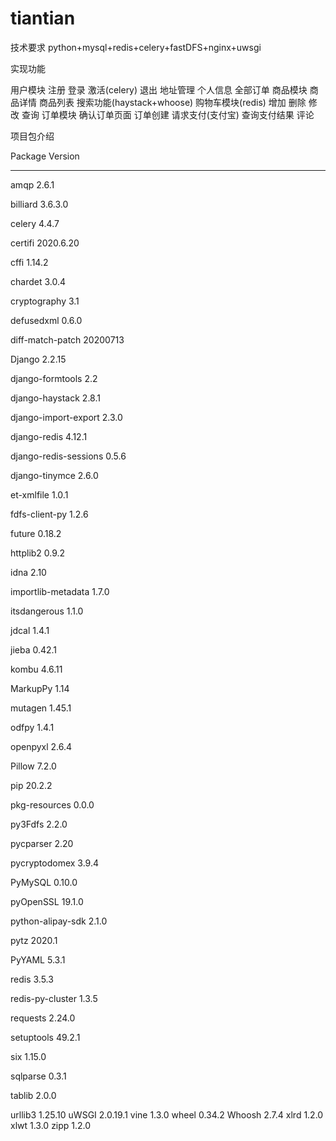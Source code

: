 # tiantian
技术要求
python+mysql+redis+celery+fastDFS+nginx+uwsgi

实现功能

用户模块
    注册
    登录
    激活(celery)
    退出
    地址管理
    个人信息
    全部订单
商品模块
    商品详情
    商品列表
    搜索功能(haystack+whoose)
购物车模块(redis)
    增加
    删除
    修改
    查询
订单模块
    确认订单页面
    订单创建
    请求支付(支付宝)
    查询支付结果
评论

项目包介绍

Package               Version
--------------------- ---------
amqp                  2.6.1

billiard              3.6.3.0

celery                4.4.7

certifi               2020.6.20

cffi                  1.14.2

chardet               3.0.4

cryptography          3.1

defusedxml            0.6.0

diff-match-patch      20200713

Django                2.2.15

django-formtools      2.2

django-haystack       2.8.1

django-import-export  2.3.0

django-redis          4.12.1

django-redis-sessions 0.5.6

django-tinymce        2.6.0

et-xmlfile            1.0.1

fdfs-client-py        1.2.6

future                0.18.2

httplib2              0.9.2

idna                  2.10

importlib-metadata    1.7.0

itsdangerous          1.1.0

jdcal                 1.4.1

jieba                 0.42.1

kombu                 4.6.11

MarkupPy              1.14

mutagen               1.45.1

odfpy                 1.4.1

openpyxl              2.6.4

Pillow                7.2.0

pip                   20.2.2

pkg-resources         0.0.0

py3Fdfs               2.2.0

pycparser             2.20

pycryptodomex         3.9.4

PyMySQL               0.10.0

pyOpenSSL             19.1.0

python-alipay-sdk     2.1.0

pytz                  2020.1

PyYAML                5.3.1

redis                 3.5.3

redis-py-cluster      1.3.5

requests              2.24.0

setuptools            49.2.1

six                   1.15.0

sqlparse              0.3.1

tablib                2.0.0

urllib3               1.25.10
uWSGI                 2.0.19.1
vine                  1.3.0
wheel                 0.34.2
Whoosh                2.7.4
xlrd                  1.2.0
xlwt                  1.3.0
zipp                  1.2.0

